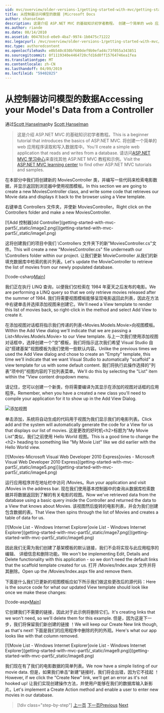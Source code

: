 ```yaml
---
uid: mvc/overview/older-versions-1/getting-started-with-mvc/getting-started-with-mvc-part5
title: 从控制器访问模型的数据 |Microsoft Docs
author: shanselman
description: 这是介绍 ASP.NET MVC 的基础知识初学者教程。 创建一个简单的 web 应用程序读取和写入数据库中。
ms.author: riande
ms.date: 08/14/2010
ms.assetid: 004703cd-e0e9-4ba7-9974-1b0475c71222
msc.legacyurl: /mvc/overview/older-versions-1/getting-started-with-mvc/getting-started-with-mvc-part5
msc.type: authoredcontent
ms.openlocfilehash: e0b540c030bf600def9b9efad4c73f055a343851
ms.sourcegitcommit: 0f1119340e4464720cfd16d0ff15764746ea1fea
ms.translationtype: MT
ms.contentlocale: zh-CN
ms.lasthandoff: 04/09/2019
ms.locfileid: "59402825"
---
```

# <a name="accessing-your-models-data-from-a-controller"></a><span data-ttu-id="56659-104">从控制器访问模型的数据</span><span class="sxs-lookup"><span data-stu-id="56659-104">Accessing your Model's Data from a Controller</span></span>

<span data-ttu-id="56659-105">通过[Scott Hanselman](https://github.com/shanselman)</span><span class="sxs-lookup"><span data-stu-id="56659-105">by [Scott Hanselman](https://github.com/shanselman)</span></span>

> <span data-ttu-id="56659-106">这是介绍 ASP.NET MVC 的基础知识初学者教程。</span><span class="sxs-lookup"><span data-stu-id="56659-106">This is a beginner tutorial that introduces the basics of ASP.NET MVC.</span></span> <span data-ttu-id="56659-107">将创建一个简单的 web 应用程序读取和写入数据库中。</span><span class="sxs-lookup"><span data-stu-id="56659-107">You'll create a simple web application that reads and writes from a database.</span></span> <span data-ttu-id="56659-108">请访问[ASP.NET MVC 学习中心](../../../index.md)来查找其他 ASP.NET MVC 教程和示例。</span><span class="sxs-lookup"><span data-stu-id="56659-108">Visit the [ASP.NET MVC learning center](../../../index.md) to find other ASP.NET MVC tutorials and samples.</span></span>


<span data-ttu-id="56659-109">在本部分中我们将创建新的 MoviesController 类，并编写一些代码来检索电影数据，并显示返回到浏览器中使用视图模板。</span><span class="sxs-lookup"><span data-stu-id="56659-109">In this section we are going to create a new MoviesController class, and write some code that retrieves our Movie data and displays it back to the browser using a View template.</span></span>

<span data-ttu-id="56659-110">右键单击 Controllers 文件夹，并使新 MoviesController。</span><span class="sxs-lookup"><span data-stu-id="56659-110">Right click on the Controllers folder and make a new MoviesController.</span></span>

[![A<span data-ttu-id="56659-111">dd 控制器]</span><span class="sxs-lookup"><span data-stu-id="56659-111">dd Controller]</span></span>(getting-started-with-mvc-part5/_static/image2.png)](getting-started-with-mvc-part5/_static/image1.png)

<span data-ttu-id="56659-112">这将创建我们的项目中我们 \Controllers 文件夹下的新"MoviesController.cs"文件。</span><span class="sxs-lookup"><span data-stu-id="56659-112">This will create a new "MoviesController.cs" file underneath our \Controllers folder within our project.</span></span> <span data-ttu-id="56659-113">让我们更新 MovieController 从我们的新填充数据库中检索的影片列表。</span><span class="sxs-lookup"><span data-stu-id="56659-113">Let's update the MovieController to retrieve the list of movies from our newly populated database.</span></span>

[!code-csharp[Main](getting-started-with-mvc-part5/samples/sample1.cs)]

<span data-ttu-id="56659-114">我们正在执行 LINQ 查询，以便我们仅检索在 1984 年夏天之后发布的电影。</span><span class="sxs-lookup"><span data-stu-id="56659-114">We are performing a LINQ query so that we only retrieve movies released after the summer of 1984.</span></span> <span data-ttu-id="56659-115">我们将需要视图模板能够呈现电影返回此列表，因此在方法中右键单击并选择添加视图来创建它。</span><span class="sxs-lookup"><span data-stu-id="56659-115">We'll need a View template to render this list of movies back, so right-click in the method and select Add View to create it.</span></span>

<span data-ttu-id="56659-116">在添加视图对话框将指示我们传递的列表&lt;Movies.Models.Movie&gt;向视图模板。</span><span class="sxs-lookup"><span data-stu-id="56659-116">Within the Add View dialog we'll indicate that we are passing a List&lt;Movies.Models.Movie&gt; to our View template.</span></span> <span data-ttu-id="56659-117">与上一次我们使用添加视图对话框中，选择创建一个"空"模板，我们将指示这次我们希望 Visual Studio 自动"搭建基架"视图模板为我们使用一些默认内容。</span><span class="sxs-lookup"><span data-stu-id="56659-117">Unlike the previous times we used the Add View dialog and chose to create an "Empty" template, this time we'll indicate that we want Visual Studio to automatically "scaffold" a view template for us with some default content.</span></span> <span data-ttu-id="56659-118">我们将执行此操作选择的"列表"项中的"视图内容的下拉列表菜单。</span><span class="sxs-lookup"><span data-stu-id="56659-118">We'll do this by selecting the "List" item within the "View content dropdown menu.</span></span>

<span data-ttu-id="56659-119">请记住，您可以创建一个新类，你将需要编译为其显示在添加的视图对话框的应用程序。</span><span class="sxs-lookup"><span data-stu-id="56659-119">Remember, when you have a created a new class you'll need to compile your application for it to show up in the Add View Dialog.</span></span>

![添加视图](getting-started-with-mvc-part5/_static/image3.png)

<span data-ttu-id="56659-121">单击添加，系统将自动生成的代码用于视图为我们显示我们的电影列表。</span><span class="sxs-lookup"><span data-stu-id="56659-121">Click add and the system will automatically generate the code for a View for us that displays our list of movies.</span></span> <span data-ttu-id="56659-122">这是更改的好时机&lt;h2&gt;标题为"My Movie List"类似，我们之前使用 Hello World 视图。</span><span class="sxs-lookup"><span data-stu-id="56659-122">This is a good time to change the &lt;h2&gt; heading to something like "My Movie List" like we did earlier with the Hello World view.</span></span>

[![M<span data-ttu-id="56659-123">ovies-Microsoft Visual Web Developer 2010 Express]</span><span class="sxs-lookup"><span data-stu-id="56659-123">ovies - Microsoft Visual Web Developer 2010 Express]</span></span>(getting-started-with-mvc-part5/_static/image5.png)](getting-started-with-mvc-part5/_static/image4.png)

<span data-ttu-id="56659-124">运行应用程序并在地址栏中访问 /Movies。</span><span class="sxs-lookup"><span data-stu-id="56659-124">Run your application and visit /Movies in the address bar.</span></span> <span data-ttu-id="56659-125">现在我们使用基本控制器中的查询从数据库检索数据并将数据返回到了解的有关电影的视图。</span><span class="sxs-lookup"><span data-stu-id="56659-125">Now we've retrieved data from the database using a basic query inside the Controller and returned the data to a View that knows about Movies.</span></span> <span data-ttu-id="56659-126">该视图然后旋转的电影列表，并会为我们创建包含数据的表。</span><span class="sxs-lookup"><span data-stu-id="56659-126">That View then spins through the list of Movies and creates a table of data for us.</span></span>

[![M<span data-ttu-id="56659-127">ovie List - Windows Internet Explorer]</span><span class="sxs-lookup"><span data-stu-id="56659-127">ovie List - Windows Internet Explorer]</span></span>(getting-started-with-mvc-part5/_static/image7.png)](getting-started-with-mvc-part5/_static/image6.png)

<span data-ttu-id="56659-128">因此我们无需为我们创建了基架模板的默认链接，我们不会将实现与此应用程序的编辑、 详细信息和删除功能。</span><span class="sxs-lookup"><span data-stu-id="56659-128">We won't be implementing Edit, Details and Delete functionality with this application - so we don't need the default links that the scaffold template created for us.</span></span> <span data-ttu-id="56659-129">打开 /Movies/Index.aspx 文件并将其删除。</span><span class="sxs-lookup"><span data-stu-id="56659-129">Open up the /Movies/Index.aspx file and remove them.</span></span>

<span data-ttu-id="56659-130">下面是什么我们已更新的视图模板应如下所示我们做这些更改后的源代码：</span><span class="sxs-lookup"><span data-stu-id="56659-130">Here is the source code for what our updated View template should look like once we make these changes:</span></span>

[!code-aspx[Main](getting-started-with-mvc-part5/samples/sample2.aspx)]

<span data-ttu-id="56659-131">它创建我们不需要的链接，因此对于此示例将删除它们。</span><span class="sxs-lookup"><span data-stu-id="56659-131">It's creating links that we won't need, so we'll delete them for this example.</span></span> <span data-ttu-id="56659-132">但是，因为这是下一步，我们将保留我们新创建的链接 ！</span><span class="sxs-lookup"><span data-stu-id="56659-132">We will keep our Create New link though, as that's next!</span></span> <span data-ttu-id="56659-133">下面是我们的应用程序中删除的列的外观。</span><span class="sxs-lookup"><span data-stu-id="56659-133">Here's what our app looks like with that column removed.</span></span>

[![M<span data-ttu-id="56659-134">ovie List - Windows Internet Explorer]</span><span class="sxs-lookup"><span data-stu-id="56659-134">ovie List - Windows Internet Explorer]</span></span>(getting-started-with-mvc-part5/_static/image9.png)](getting-started-with-mvc-part5/_static/image8.png)

<span data-ttu-id="56659-135">我们现在有了我们的电影数据的简单列表。</span><span class="sxs-lookup"><span data-stu-id="56659-135">We now have a simple listing of our movie data.</span></span> <span data-ttu-id="56659-136">但是，如果我们单击"新建"链接时，我们将会出错，因为它不挂起 ！</span><span class="sxs-lookup"><span data-stu-id="56659-136">However, if we click the "Create New" link, we'll get an error as it's not hooked up!</span></span> <span data-ttu-id="56659-137">让我们实现创建操作方法，并使用户能够在我们的数据库输入新影片。</span><span class="sxs-lookup"><span data-stu-id="56659-137">Let's implement a Create Action method and enable a user to enter new movies in our database.</span></span>

> [!div class="step-by-step"]
> <span data-ttu-id="56659-138">[上一页](getting-started-with-mvc-part4.md)
> [下一页](getting-started-with-mvc-part6.md)</span><span class="sxs-lookup"><span data-stu-id="56659-138">[Previous](getting-started-with-mvc-part4.md)
[Next](getting-started-with-mvc-part6.md)</span></span>

